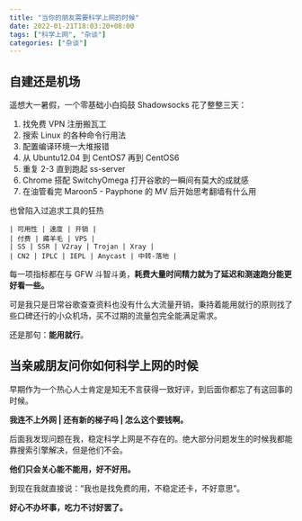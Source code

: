 ```yaml
---
title: "当你的朋友需要科学上网的时候"
date: 2022-01-21T18:03:20+08:00
tags: ["科学上网", "杂谈"]
categories: ["杂谈"]
---
```


## 自建还是机场
遥想大一暑假，一个零基础小白捣鼓 Shadowsocks 花了整整三天：
1. 找免费 VPN 注册搬瓦工
2. 搜索 Linux 的各种命令行用法
3. 配置编译环境一大堆报错
4. 从 Ubuntu12.04 到 CentOS7 再到 CentOS6
5. 重复 2-3 直到跑起 ss-server
6. Chrome 搭配 SwitchyOmega 打开谷歌的一瞬间有莫大的成就感
7. 在油管看完 Maroon5 - Payphone 的 MV 后开始思考翻墙有什么用

也曾陷入过追求工具的狂热

    | 可用性 | 速度 | 开销 |
    | 付费 | 薅羊毛 | VPS |
    | SS | SSR | V2ray | Trojan | Xray |
    | CN2 | IPLC | IEPL | Anycast | 中转-落地 |

每一项指标都在与 GFW 斗智斗勇，**耗费大量时间精力就为了延迟和测速跑分能更好看一些。**

可是我只是日常谷歌查查资料也没有什么大流量开销，秉持着能用就行的原则找了些口碑还行的小众机场，买不过期的流量包完全能满足需求。

还是那句：**能用就行**。

## 当亲戚朋友问你如何科学上网的时候
早期作为一个热心人士肯定是知无不言获得一致好评，到后面你都忘了有这回事的时候。

**我连不上外网 | 还有新的梯子吗 | 怎么这个要钱啊。**

后面我发现问题在我，稳定科学上网是不存在的。绝大部分问题发生的时候我都能靠搜索引擎解决，但是他们不会。

**他们只会关心能不能用，好不好用。**

到现在我就直接说：“我也是找免费的用，不稳定还卡，不好意思”。

**好心不办坏事，吃力不讨好罢了。**